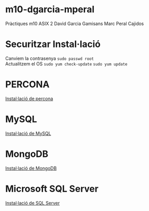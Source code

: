 # m10-dgarcia-mperal
Pràctiques m10 ASIX 2
David Garcia Gamisans
Marc Peral Cajidos


# Securitzar Instal·lació
Canviem la contrasenya
```sudo passwd root```<br>
Actualitzem el OS
```sudo yum check-update```
```sudo yum update```

# PERCONA
[Instal·lació de percona](https://github.com/mperalsapa/m10-dgarcia-mperal/blob/master/PERCONA.md)

# MySQL
[Instal·lació de MySQL](https://github.com/mperalsapa/m10-dgarcia-mperal/blob/master/MySQL.md)

# MongoDB
[Instal·lació de MongoDB](https://github.com/mperalsapa/m10-dgarcia-mperal/blob/master/mongodb.md)

# Microsoft SQL Server
[Instal·lació de SQL Server](https://github.com/mperalsapa/m10-dgarcia-mperal/blob/master/Microsoft_SQL_Server.md)
